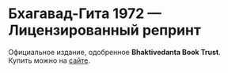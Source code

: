 # Бхагавад-Гита 1972 — Лицензированный репринт  
Официальное издание, одобренное **Bhaktivedanta Book Trust**.  
Купить можно на [сайте](https://bhagavad-gita-reprint.github.io).  
